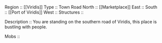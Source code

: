 Region :: [[Viridis]]
Type :: Town Road
North :: [[Marketplace]]
East :: 
South ::  [[Port of Viridis]]
West :: 
Structures :: 

Description :: You are standing on the southern road of Viridis, this place is bustling with people.

Mobs ::